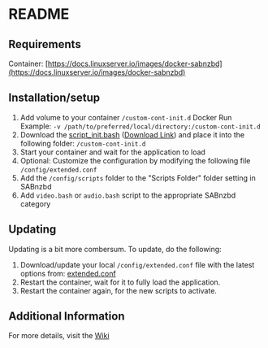 # README

## Requirements

Container: [https://docs.linuxserver.io/images/docker-sabnzbd](https://docs.linuxserver.io/images/docker-sabnzbd)  

## Installation/setup

1. Add volume to your container
  `/custom-cont-init.d`
  Docker Run Example:
  `-v /path/to/preferred/local/directory:/custom-cont-init.d`
1. Download the [script_init.bash](https://github.com/RandomNinjaAtk/arr-scripts/blob/main/sabnzbd/scripts_init.bash) ([Download Link](https://raw.githubusercontent.com/sonroyaalmerol/arr-scripts/develop/sabnzbd/scripts_init.bash)) and place it into the following folder: `/custom-cont-init.d`
1. Start your container and wait for the application to load
1. Optional: Customize the configuration by modifying the following file `/config/extended.conf`
1. Add the `/config/scripts` folder to the "Scripts Folder" folder setting in SABnzbd
1. Add `video.bash` or `audio.bash` script to the appropriate SABnzbd category

## Updating

Updating is a bit more combersum. To update, do the following:

1. Download/update your local `/config/extended.conf` file with the latest options from: [extended.conf](https://github.com/RandomNinjaAtk/arr-scripts/blob/main/sabnzbd/extended.conf)
1. Restart the container, wait for it to fully load the application.
1. Restart the container again, for the new scripts to activate.

## Additional Information

For more details, visit the [Wiki](https://github.com/RandomNinjaAtk/arr-scripts/wiki)
